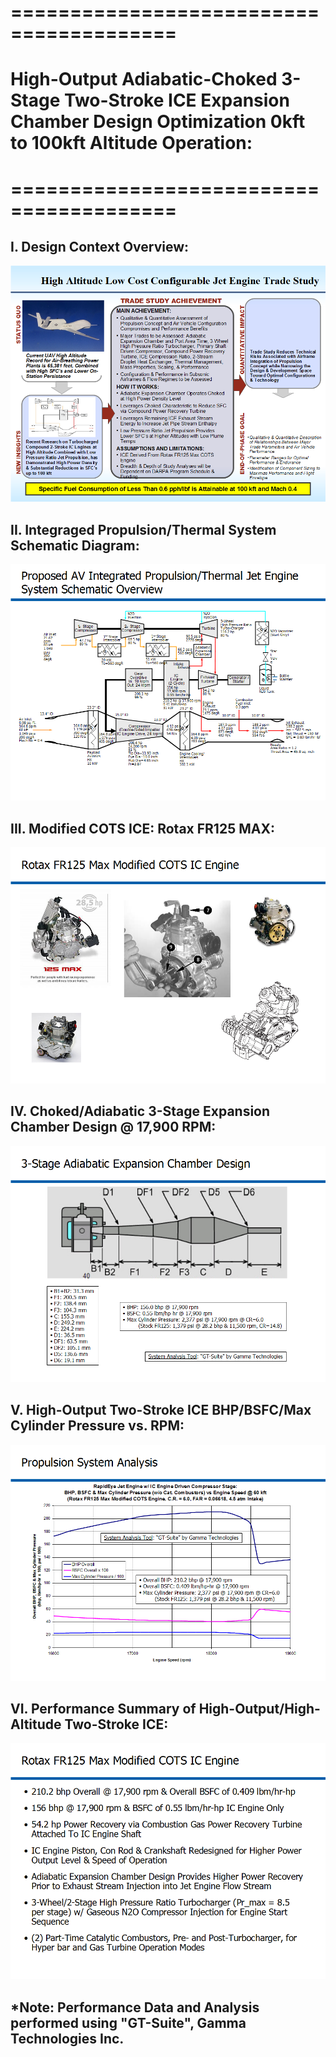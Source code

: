 # ========================================
# High-Output Adiabatic-Choked 3-Stage Two-Stroke ICE Expansion Chamber Design Optimization 0kft to 100kft Altitude Operation:
# ========================================

## I. Design Context Overview:

![](./images/image_01.png)

## 
## 
## II. Integraged Propulsion/Thermal System Schematic Diagram:

![](./images/image_02.png)

## 
## 
## III. Modified COTS ICE: Rotax FR125 MAX:

![](./images/image_03.png)

## 
## 
## IV. Choked/Adiabatic 3-Stage Expansion Chamber Design @ 17,900 RPM:

![](./images/image_04.png)

## 
## 
## V. High-Output Two-Stroke ICE BHP/BSFC/Max Cylinder Pressure vs. RPM:

![](./images/image_05.png)

## 
## 
## VI. Performance Summary of High-Output/High-Altitude Two-Stroke ICE:

![](./images/image_06.png)

## 
## *Note: Performance Data and Analysis performed using "GT-Suite", Gamma Technologies Inc.
